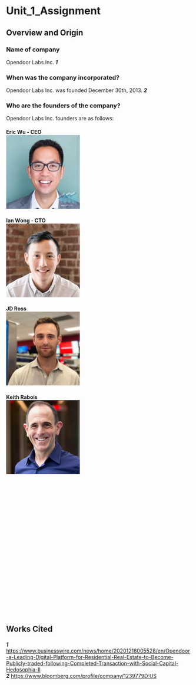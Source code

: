 # Unit_1_Assignment  

## **<p>Overview and Origin</p>**  

### **<p>Name of company</p>**  

Opendoor Labs Inc.  ***1***  

### **<p>When was the company incorporated?</p>**  

Opendoor Labs Inc. was founded December 30th, 2013. ***2***  

### **<p>Who are the founders of the company?</p>**  

Opendoor Labs Inc. founders are as follows:  
#### **Eric Wu - CEO** <br> <img src="Images/Eric_Wu_Opendoor.png" width="200" height="200">
#### **Ian Wong - CTO**  <br> <img src="Images/Ian_Wong_Opendoor.jpg" width="200" height="200">
#### **JD Ross**  <br>  <img src="Images/JD_Ross_Opendoor.png" width="200" height="200">
#### **Keith Rabois**  <br> <img src="Images/Keith_Rabois_Opendoor.png" width="200" height="200">

<br>
<br>
<br>
<br>
<br>
<br>
<br>
<br>
<br>
<br>
<br>
<br>
<br>
<br>
<br>
<br>
<br>
<br>
<br>
<br>
<br>



## <p>Works Cited</p>

***1*** https://www.businesswire.com/news/home/20201218005528/en/Opendoor-a-Leading-Digital-Platform-for-Residential-Real-Estate-to-Become-Publicly-traded-following-Completed-Transaction-with-Social-Capital-Hedosophia-II  
***2*** https://www.bloomberg.com/profile/company/1239779D:US  